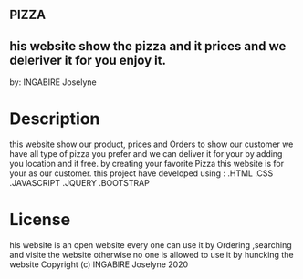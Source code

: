 ## PIZZA
## his website show the pizza and it prices and we deleriver it for you enjoy it.
 by: INGABIRE Joselyne
 # Description
 this website show our product, prices and Orders to show our customer we have all type of pizza you prefer and we can deliver it for your by adding you location and it free. by creating your favorite Pizza this website is for your as our customer. this project have developed using :
.HTML
.CSS
.JAVASCRIPT
.JQUERY
.BOOTSTRAP
# License
his website is an open website every one can use it by Ordering ,searching and visite the website otherwise no one is allowed to use it by huncking the website Copyright (c) INGABIRE Joselyne 2020